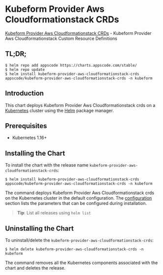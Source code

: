# Kubeform Provider Aws Cloudformationstack CRDs

[Kubeform Provider Aws Cloudformationstack CRDs](https://github.com/kubeform) - Kubeform Provider Aws Cloudformationstack Custom Resource Definitions

## TL;DR;

```console
$ helm repo add appscode https://charts.appscode.com/stable/
$ helm repo update
$ helm install kubeform-provider-aws-cloudformationstack-crds appscode/kubeform-provider-aws-cloudformationstack-crds -n kubeform
```

## Introduction

This chart deploys Kubeform Provider Aws Cloudformationstack crds on a [Kubernetes](http://kubernetes.io) cluster using the [Helm](https://helm.sh) package manager.

## Prerequisites

- Kubernetes 1.16+

## Installing the Chart

To install the chart with the release name `kubeform-provider-aws-cloudformationstack-crds`:

```console
$ helm install kubeform-provider-aws-cloudformationstack-crds appscode/kubeform-provider-aws-cloudformationstack-crds -n kubeform
```

The command deploys Kubeform Provider Aws Cloudformationstack crds on the Kubernetes cluster in the default configuration. The [configuration](#configuration) section lists the parameters that can be configured during installation.

> **Tip**: List all releases using `helm list`

## Uninstalling the Chart

To uninstall/delete the `kubeform-provider-aws-cloudformationstack-crds`:

```console
$ helm delete kubeform-provider-aws-cloudformationstack-crds -n kubeform
```

The command removes all the Kubernetes components associated with the chart and deletes the release.


